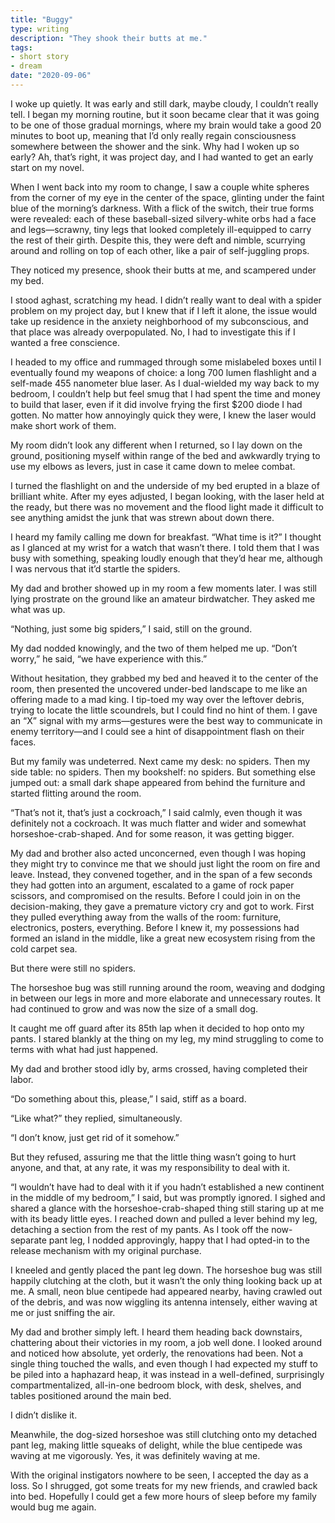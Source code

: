 ```yaml
---
title: "Buggy"
type: writing
description: "They shook their butts at me."
tags:
- short story
- dream
date: "2020-09-06"
---
```


I woke up quietly. It was early and still dark, maybe cloudy, I couldn’t really tell. I began my morning routine, but it soon became clear that it was going to be one of those gradual mornings, where my brain would take a good 20 minutes to boot up, meaning that I’d only really regain consciousness somewhere between the shower and the sink. Why had I woken up so early? Ah, that’s right, it was project day, and I had wanted to get an early start on my novel.

When I went back into my room to change, I saw a couple white spheres from the corner of my eye in the center of the space, glinting under the faint blue of the morning’s darkness. With a flick of the switch, their true forms were revealed: each of these baseball-sized silvery-white orbs had a face and legs—scrawny, tiny legs that looked completely ill-equipped to carry the rest of their girth. Despite this, they were deft and nimble, scurrying around and rolling on top of each other, like a pair of self-juggling props.

They noticed my presence, shook their butts at me, and scampered under my bed.

I stood aghast, scratching my head. I didn’t really want to deal with a spider problem on my project day, but I knew that if I left it alone, the issue would take up residence in the anxiety neighborhood of my subconscious, and that place was already overpopulated. No, I had to investigate this if I wanted a free conscience.

I headed to my office and rummaged through some mislabeled boxes until I eventually found my weapons of choice: a long 700 lumen flashlight and a self-made 455 nanometer blue laser. As I dual-wielded my way back to my bedroom, I couldn’t help but feel smug that I had spent the time and money to build that laser, even if it did involve frying the first $200 diode I had gotten. No matter how annoyingly quick they were, I knew the laser would make short work of them.

My room didn’t look any different when I returned, so I lay down on the ground, positioning myself within range of the bed and awkwardly trying to use my elbows as levers, just in case it came down to melee combat.

I turned the flashlight on and the underside of my bed erupted in a blaze of brilliant white. After my eyes adjusted, I began looking, with the laser held at the ready, but there was no movement and the flood light made it difficult to see anything amidst the junk that was strewn about down there.

I heard my family calling me down for breakfast. “What time is it?” I thought as I glanced at my wrist for a watch that wasn’t there. I told them that I was busy with something, speaking loudly enough that they’d hear me, although I was nervous that it’d startle the spiders.

My dad and brother showed up in my room a few moments later. I was still lying prostrate on the ground like an amateur birdwatcher. They asked me what was up.

“Nothing, just some big spiders,” I said, still on the ground.

My dad nodded knowingly, and the two of them helped me up. “Don’t worry,” he said, “we have experience with this.”

Without hesitation, they grabbed my bed and heaved it to the center of the room, then presented the uncovered under-bed landscape to me like an offering made to a mad king. I tip-toed my way over the leftover debris, trying to locate the little scoundrels, but I could find no hint of them. I gave an “X” signal with my arms—gestures were the best way to communicate in enemy territory—and I could see a hint of disappointment flash on their faces.

But my family was undeterred. Next came my desk: no spiders. Then my side table: no spiders. Then my bookshelf: no spiders. But something else jumped out: a small dark shape appeared from behind the furniture and started flitting around the room.

“That’s not it, that’s just a cockroach,” I said calmly, even though it was definitely not a cockroach. It was much flatter and wider and somewhat horseshoe-crab-shaped. And for some reason, it was getting bigger.

My dad and brother also acted unconcerned, even though I was hoping they might try to convince me that we should just light the room on fire and leave. Instead, they convened together, and in the span of a few seconds they had gotten into an argument, escalated to a game of rock paper scissors, and compromised on the results. Before I could join in on the decision-making, they gave a premature victory cry and got to work. First they pulled everything away from the walls of the room: furniture, electronics, posters, everything. Before I knew it, my possessions had formed an island in the middle, like a great new ecosystem rising from the cold carpet sea.

But there were still no spiders.

The horseshoe bug was still running around the room, weaving and dodging in between our legs in more and more elaborate and unnecessary routes. It had continued to grow and was now the size of a small dog.

It caught me off guard after its 85th lap when it decided to hop onto my pants. I stared blankly at the thing on my leg, my mind struggling to come to terms with what had just happened.

My dad and brother stood idly by, arms crossed, having completed their labor.

“Do something about this, please,” I said, stiff as a board.

“Like what?” they replied, simultaneously.

“I don’t know, just get rid of it somehow.”

But they refused, assuring me that the little thing wasn’t going to hurt anyone, and that, at any rate, it was my responsibility to deal with it.

“I wouldn’t have had to deal with it if you hadn’t established a new continent in the middle of my bedroom,” I said, but was promptly ignored. I sighed and shared a glance with the horseshoe-crab-shaped thing still staring up at me with its beady little eyes. I reached down and pulled a lever behind my leg, detaching a section from the rest of my pants. As I took off the now-separate pant leg, I nodded approvingly, happy that I had opted-in to the release mechanism with my original purchase.

I kneeled and gently placed the pant leg down. The horseshoe bug was still happily clutching at the cloth, but it wasn’t the only thing looking back up at me. A small, neon blue centipede had appeared nearby, having crawled out of the debris, and was now wiggling its antenna intensely, either waving at me or just sniffing the air.

My dad and brother simply left. I heard them heading back downstairs, chattering about their victories in my room, a job well done. I looked around and noticed how absolute, yet orderly, the renovations had been. Not a single thing touched the walls, and even though I had expected my stuff to be piled into a haphazard heap, it was instead in a well-defined, surprisingly compartmentalized, all-in-one bedroom block, with desk, shelves, and tables positioned around the main bed.

I didn’t dislike it.

Meanwhile, the dog-sized horseshoe was still clutching onto my detached pant leg, making little squeaks of delight, while the blue centipede was waving at me vigorously. Yes, it was definitely waving at me.

With the original instigators nowhere to be seen, I accepted the day as a loss. So I shrugged, got some treats for my new friends, and crawled back into bed. Hopefully I could get a few more hours of sleep before my family would bug me again.


